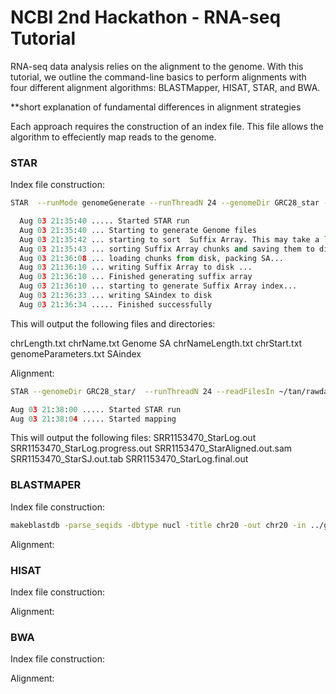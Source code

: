 # NCBI 2nd Hackathon - RNA-seq Tutorial

RNA-seq data analysis relies on the alignment to the genome. With this tutorial, we outline the command-line basics to perform alignments with four different alignment algorithms: BLASTMapper, HISAT, STAR, and BWA. 

**short explanation of fundamental differences in alignment strategies

Each approach requires the construction of an index file. This file allows the algorithm to effeciently map reads to the genome.

### STAR
  Index file construction:
  ```bash 
  STAR  --runMode genomeGenerate --runThreadN 24 --genomeDir GRC28_star --genomeFastaFiles ~/tan/genome/Homo_sapiens.GRCh38.dna_sm.chromosome.20.fa
  ```
```python
  Aug 03 21:35:40 ..... Started STAR run
  Aug 03 21:35:40 ... Starting to generate Genome files
  Aug 03 21:35:42 ... starting to sort  Suffix Array. This may take a long time...
  Aug 03 21:35:43 ... sorting Suffix Array chunks and saving them to disk...
  Aug 03 21:36:08 ... loading chunks from disk, packing SA...
  Aug 03 21:36:10 ... writing Suffix Array to disk ...
  Aug 03 21:36:10 ... Finished generating suffix array
  Aug 03 21:36:10 ... starting to generate Suffix Array index...
  Aug 03 21:36:33 ... writing SAindex to disk
  Aug 03 21:36:34 ..... Finished successfully
```  
This will output the following files and directories:

  chrLength.txt
  chrName.txt
  Genome
  SA
  chrNameLength.txt
  chrStart.txt
  genomeParameters.txt
  SAindex


  Alignment:
  ```bash
  STAR --genomeDir GRC28_star/  --runThreadN 24 --readFilesIn ~/tan/rawdata/SRR1153470_1.1mil.fastq ~/tan/rawdata/SRR1153470_2.1mil.fastq --outFileNamePrefix SRR1153470_Star
  ```
```python  
Aug 03 21:38:00 ..... Started STAR run
Aug 03 21:38:04 ..... Started mapping  
```
This will output the following files:
SRR1153470_StarLog.out
SRR1153470_StarLog.progress.out
SRR1153470_StarAligned.out.sam
SRR1153470_StarSJ.out.tab
SRR1153470_StarLog.final.out  


### BLASTMAPER
  Index file construction:
  ```BASH
  makeblastdb -parse_seqids -dbtype nucl -title chr20 -out chr20 -in ../genome/Homo_sapiens.GRCh38.dna_sm.chromosome.20.fa
  ```
  
  
  Alignment:
  
  
### HISAT
  Index file construction:
  
  Alignment:
  
  
### BWA
  Index file construction:
  
  Alignment:
  
  
